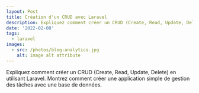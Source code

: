 ```yaml
---
layout: Post
title: Création d'un CRUD avec Laravel 
description: Expliquez comment créer un CRUD (Create, Read, Update, Delete) en utilisant Laravel. Montrez comment créer une application simple de gestion des tâches avec une base de données.
date: '2022-02-08'
tags:
  - laravel
images:
  - src: /photos/blog-analytics.jpg
    alt: image alt attribute
---
```


Expliquez comment créer un CRUD (Create, Read, Update, Delete) en utilisant Laravel. Montrez comment créer une application simple de gestion des tâches avec une base de données.

